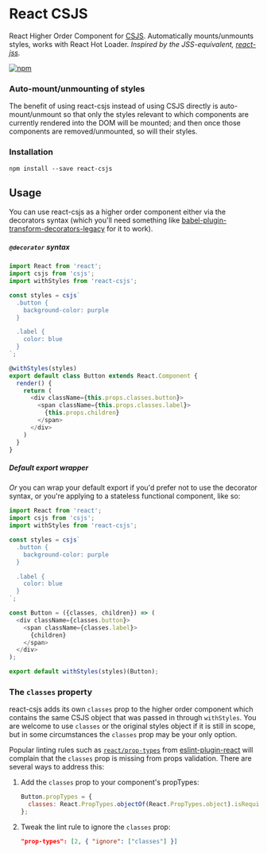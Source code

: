 # React CSJS

React Higher Order Component for [CSJS](https://github.com/rtsao/csjs). Automatically mounts/unmounts styles, works with React Hot Loader. _Inspired by the JSS-equivalent, [react-jss](https://github.com/jsstyles/react-jss)._

[![npm](https://img.shields.io/npm/v/react-csjs.svg)](https://www.npmjs.com/package/react-csjs)

### Auto-mount/unmounting of styles

The benefit of using react-csjs instead of using CSJS directly is auto-mount/unmount so that only the styles relevant to which components are currently rendered into the DOM will be mounted; and then once those components are removed/unmounted, so will their styles.

### Installation

```
npm install --save react-csjs
```

## Usage

You can use react-csjs as a higher order component either via the decorators syntax (which you'll need something like [babel-plugin-transform-decorators-legacy](https://github.com/loganfsmyth/babel-plugin-transform-decorators-legacy) for it to work).

##### `@decorator` syntax

```js
import React from 'react';
import csjs from 'csjs';
import withStyles from 'react-csjs';

const styles = csjs`
  .button {
    background-color: purple
  }

  .label {
    color: blue
  }
`;

@withStyles(styles)
export default class Button extends React.Component {
  render() {
    return (
      <div className={this.props.classes.button}>
        <span className={this.props.classes.label}>
          {this.props.children}
        </span>
      </div>
    )
  }
}
```

##### Default export wrapper

_Or_ you can wrap your default export if you'd prefer not to use the decorator syntax, or you're applying to a stateless functional component, like so:

```js
import React from 'react';
import csjs from 'csjs';
import withStyles from 'react-csjs';

const styles = csjs`
  .button {
    background-color: purple
  }

  .label {
    color: blue
  }
`;

const Button = ({classes, children}) => (
  <div className={classes.button}>
    <span className={classes.label}>
      {children}
    </span>
  </div>
);

export default withStyles(styles)(Button);
```

### The `classes` property

react-csjs adds its own `classes` prop to the higher order component which contains the same CSJS object that was passed in through `withStyles`. You are welcome to use `classes` or the original styles object if it is still in scope, but in some circumstances the `classes` prop may be your only option.

Popular linting rules such as [`react/prop-types`](https://github.com/yannickcr/eslint-plugin-react/blob/master/docs/rules/prop-types.md) from [eslint-plugin-react](https://github.com/yannickcr/eslint-plugin-react) will complain that the `classes` prop is missing from props validation. There are several ways to address this:

1. Add the `classes` prop to your component's propTypes:

    ```js
    Button.propTypes = {
      classes: React.PropTypes.objectOf(React.PropTypes.object).isRequired,
    };
    ```

2. Tweak the lint rule to ignore the `classes` prop:

    ```json
    "prop-types": [2, { "ignore": ["classes"] }]
    ```

